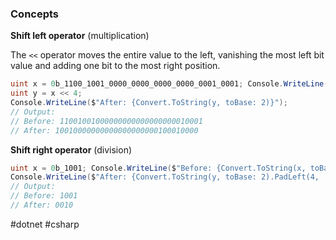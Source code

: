 ### Concepts

**Shift left operator** (multiplication)

The `<<` operator moves  the entire value to the left, vanishing the most left bit value and adding one bit to the most right position.

```csharp
uint x = 0b_1100_1001_0000_0000_0000_0000_0001_0001; Console.WriteLine($"Before: {Convert.ToString(x, toBase: 2)}"); 
uint y = x << 4; 
Console.WriteLine($"After: {Convert.ToString(y, toBase: 2)}"); 
// Output: 
// Before: 11001001000000000000000000010001 
// After: 10010000000000000000000100010000
```

**Shift right operator** (division)

```csharp
uint x = 0b_1001; Console.WriteLine($"Before: {Convert.ToString(x, toBase: 2), 4}"); uint y = x >> 2;
Console.WriteLine($"After: {Convert.ToString(y, toBase: 2).PadLeft(4, '0'), 4}"); 
// Output: 
// Before: 1001 
// After: 0010
```


#dotnet #csharp 